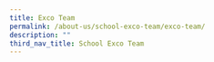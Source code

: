 ```yaml
---
title: Exco Team
permalink: /about-us/school-exco-team/exco-team/
description: ""
third_nav_title: School Exco Team
---
```







